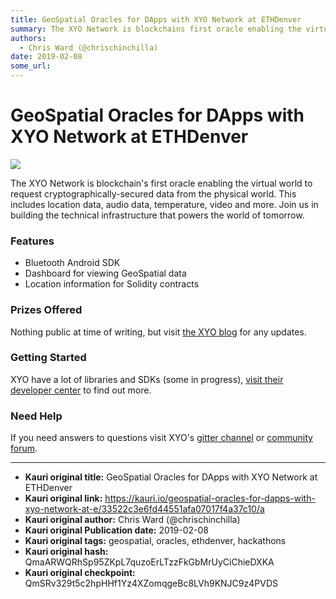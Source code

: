```yaml
---
title: GeoSpatial Oracles for DApps with XYO Network at ETHDenver
summary: The XYO Network is blockchains first oracle enabling the virtual world to request cryptographically-secured data from the physical world. This includes location data, audio data, temperature, video and more. Join us in building the technical infrastructure that powers the world of tomorrow. Features Bluetooth Android SDK Dashboard for viewing GeoSpatial data Location information for Solidity contracts Prizes Offered Nothing public at time of writing, but visit the XYO blog for any updates. Getti
authors:
  - Chris Ward (@chrischinchilla)
date: 2019-02-08
some_url: 
---
```


# GeoSpatial Oracles for DApps with XYO Network at ETHDenver

![](https://ipfs.infura.io/ipfs/QmNjKbDvNoA38pzUFgj2Znc5u6e1Ts8AfNypxCnbMbfZZ3)


The XYO Network is blockchain's first oracle enabling the virtual world to request cryptographically-secured data from the physical world. This includes location data, audio data, temperature, video and more. Join us in building the technical infrastructure that powers the world of tomorrow.

### Features

- Bluetooth Android SDK
- Dashboard for viewing GeoSpatial data
- Location information for Solidity contracts

### Prizes Offered

Nothing public at time of writing, but visit [the XYO blog](https://medium.com/xyonetwork) for any updates.

### Getting Started

XYO have a lot of libraries and SDKs (some in progress), [visit their developer center](https://developers.xyo.network) to find out more.

### Need Help

If you need answers to questions visit XYO's [gitter channel](https://gitter.im/XYOracleNetwork/Dev?utm_source=share-link&utm_medium=link&utm_campaign=share-link) or [community forum](https://geohackers.xyo.network).



---

- **Kauri original title:** GeoSpatial Oracles for DApps with XYO Network at ETHDenver
- **Kauri original link:** https://kauri.io/geospatial-oracles-for-dapps-with-xyo-network-at-e/33522c3e6fd44551afa07017f4a37c10/a
- **Kauri original author:** Chris Ward (@chrischinchilla)
- **Kauri original Publication date:** 2019-02-08
- **Kauri original tags:** geospatial, oracles, ethdenver, hackathons
- **Kauri original hash:** QmaARWQRhSp95ZKpL7quzoErLTzzFkGbMrUyCiChieDXKA
- **Kauri original checkpoint:** QmSRv329t5c2hpHHf1Yz4XZomqgeBc8LVh9KNJC9z4PVDS



